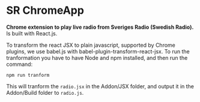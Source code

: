 # SR ChromeApp 
**Chrome extension to play live radio from Sveriges Radio (Swedish Radio).**
Is built with React.js.

To transform the react JSX to plain javascript, supported by Chrome plugins, we use babel.js with babel-plugin-transform-react-jsx.
To run the tranformation you have to have Node and npm installed, and then run the command:

`npm run tranform`

This will tranform the `radio.jsx` in the Addon/JSX folder, and output it in the Addon/Build folder to `radio.js`.